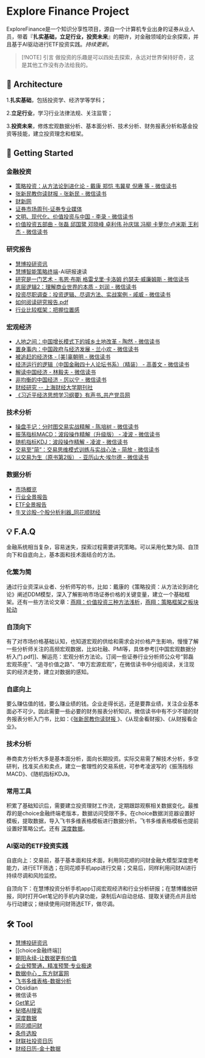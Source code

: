 # Explore Finance Project
ExploreFinance是一个知识分享性项目，源自一个计算机专业出身的证券从业人员，带着『**扎实基础，立足行业，投资未来**』的期许，对金融领域的业余探索，并且基于AI驱动进行ETF投资实践。*持续更新*。


> [!NOTE] 引言
> 做投资的乐趣是可以四处去探索，永远对世界保持好奇，这是其他工作没有办法给我的。


## 🧱 Architecture

1.**扎实基础**，包括投资学、经济学等学科；

2.**立足行业**，学习行业法律法规、关注监管；

3.**投资未来**，修炼宏观数据分析、基本面分析、技术分析、财务报表分析和基金投资等技能，建立投资理念和框架。

## 🚀 Getting Started

### 金融投资
- [策略投资：从方法论到进化论 - 戴康 郑恺 韦冀星 倪赓 等 - 微信读书](https://weread.qq.com/web/reader/3a332100813ab8291g01835e)
- [张新民教你读财报 - 张新民 - 微信读书](https://weread.qq.com/web/reader/a6932010813ab789bg0155e6)
- [财新网](https://www.caixin.com/)
- [证券市场周刊-证券专业媒体](https://www.weeklyonstock.com/)
- [文明、现代化、价值投资与中国 - 李录 - 微信读书](https://weread.qq.com/web/reader/6f5323f071bd7f7b6f521e8jj)
- [价值投资五部曲 - 张磊 邱国鹭 邓晓峰 卓利伟 孙庆瑞 冯柳 卡萝尔·卢米斯 王利杰 - 微信读书](https://weread.qq.com/web/reader/c0332a50721a4eefc03c35c)
### 研究报告
- [慧博投研资讯](https://www.hibor.com.cn/)
- [慧博智能策略终端](https://www.hibor.com.cn/soft/download.html)-AI研报速读
- [研究是一门艺术 - 韦恩·布斯 格雷戈里·卡洛姆 约瑟夫·威廉姆斯 - 微信读书](https://weread.qq.com/web/reader/db432e10813ab6c3fg015221)
- [底层逻辑2：理解商业世界的本质 - 刘润 - 微信读书](https://weread.qq.com/web/reader/0b0322e0813ab7435g0197d8)
- [投资尽职调查：投资逻辑、尽调方法、实战案例 - 戚威 - 微信读书](https://weread.qq.com/web/reader/47d328d0813ab6e43g01891b)
- [如何阅读研究报告.pdf](https://sysbg.hibor.com.cn/pdf/%E5%A6%82%E4%BD%95%E9%98%85%E8%AF%BB%E7%A0%94%E7%A9%B6%E6%8A%A5%E5%91%8A.pdf)
- [行业比较框架：把握位置感](https://mp.weixin.qq.com/s?__biz=MzAxNjAwNTMwNQ==&mid=2652384917&idx=1&sn=d3a7de104f3d6c9920cc2d5961d1b1d3&chksm=8182d4c46c94e052583bb86c6a82a14070fe3404b0288ac0f6bf9b239cec4752bda24f01bcb6&scene=90&xtrack=1&sessionid=1756455045&subscene=93&clicktime=1756455128&enterid=1756455128&flutter_pos=5&biz_enter_id=4&ranksessionid=1756455051&jumppath=1001_1756455043263%2C1104_1756455046123%2C20020_1756455051058%2C1104_1756455114123&jumppathdepth=4&ascene=56&devicetype=iOS18.6.1&version=18003e34&nettype=3G+&abtest_cookie=AAACAA%3D%3D&lang=zh_CN&countrycode=CN&fontScale=100&exportkey=n_ChQIAhIQVfmeuKIqsKZifWZTFD455RLYAQIE97dBBAEAAAAAAJqVD5x8cSQAAAAOpnltbLcz9gKNyK89dVj0ltlQo1l9BUdl0b9q2P1I3fV%2FkX7GBFxe33bZgQaKrWsciI29mpFR6rTvx8FKxtBfGNJFlvRXIt8qcJWR4ahPMAaDO1JK%2B6dK5T7UDJmQMSL0O5BPEFuQ0vRtBuDW0%2BsEacGzdtABdyo3K00QHscsvss2W%2FXmrG8zSd763Pzc1XiVzMrJjGUqWhAhQMeUkMQiCBv05Zp5BHY43%2F8erDYoh45inZiSUj%2BnW7J7dnCfHn9avQ%3D%3D&pass_ticket=tzI99pzn8kMAy1USkh8Yg31Tuok2EW8viFc9Fb%2FCHM7CwM7GnjD8k4emu25WQp%2Fz&wx_header=3)

###  宏观经济
- [人地之间：中国增长模式下的城乡土地改革 - 陶然 - 微信读书](https://weread.qq.com/web/reader/4a1322e0813ab7f4ag010fb7)
- [置身事内：中国政府与经济发展 - 兰小欢 - 微信读书](https://weread.qq.com/web/reader/2a332d10726332f72a34943)
- [被追赶的经济体 - [美]辜朝明 - 微信读书](https://weread.qq.com/web/reader/7ac32f60813ab87d3g015c97)
- [经济运行的逻辑（中国金融四十人论坛书系）（精装） - 高善文 - 微信读书](https://weread.qq.com/web/reader/2dd321205c520b2dd1acb86)
- [解读中国经济 - 林毅夫 - 微信读书](https://weread.qq.com/web/reader/62a326b059f06862a5201ac)
- [非均衡的中国经济 - 厉以宁 - 微信读书](https://weread.qq.com/web/reader/f9b32780813ab7203g0172d6)
- [财经研究 -- 上海财经大学期刊社](https://qks.sufe.edu.cn/J/CJYJ.html/CN)
- [《习近平经济思想学习纲要》有声书_共产党员网](https://www.12371.cn/special/jjsxgy/)

### 技术分析
- [操盘手记：分时图交易实战精解 - 陈培树 - 微信读书](https://weread.qq.com/web/reader/b8532880717d2e6db854489)
- [振荡指标MACD：波段操作精解（升级版） - 凌波 - 微信读书](https://weread.qq.com/web/reader/9ab3240059cb479abb2f6b7)
- [随机指标KDJ：波段操作精解 - 凌波 - 微信读书](https://weread.qq.com/web/reader/86e32300718e765e86eb1d5)
- [交易至”简”：交易思维模式训练与实战心法 - 简放 - 微信读书](https://weread.qq.com/web/reader/44f32fc0813ab844ag01741f)
- [以交易为生（原书第2版） - 亚历山大·埃尔德 - 微信读书](https://weread.qq.com/web/reader/8fa32a205dde488fa6bc2a6)

### 数据分析
- [市场概览](https://web.tinysoft.com.cn/website/index.tsl?PageID=48672)
- [行业全景报告](https://web.tinysoft.com.cn/website/index.tsl?PageID=52409)
- [ETF全景报告](https://web.tinysoft.com.cn/website/index.tsl?PageID=54667)
- [牛叉诊股-个股分析利器_同花顺财经](https://doctor.10jqka.com.cn/)
## 💡 F.A.Q
金融系统相当复杂，容易迷失，探索过程需要讲究策略。可以采用化繁为简、自顶向下和自底向上，基本面和技术面结合的方法。

### 化繁为简
通过行业资深从业者、分析师写的书，比如：戴康的《策略投资：从方法论到进化论》阐述DDM模型，深入了解影响市场证券价格的关键变量，建立一个基础框架。还有一些方法论文章：[燕翔：价值投资三种方法浅析](https://mp.weixin.qq.com/s?__biz=MzU0MjAwOTA2MQ==&mid=2247522979&idx=1&sn=08eab40add1230434922c156eb8952c6&chksm=fa7ec44cfad27424d177bbe270ba376c3ce44d8da6663e23884fe67c99467b2e065ae7cacfde#rd)，[燕翔：策略框架之板块轮动](https://mp.weixin.qq.com/s/FWGUHkHoZWldp1vdffg-7g)

### 自顶向下
有了对市场价格基础认知，也知道宏观的供给和需求会对价格产生影响，慢慢了解一些分析师关注的高频宏观数据，比如社融、PMI等，具体参考[[中国宏观数据分析入门.pdf]]、解运亮：宏观分析方法论。订阅一些证券行业分析师公众号“郭磊宏观茶座”、“追寻价值之路”、“申万宏源宏观”，在微信读书中分组阅读，关注现实的经济走势，建立对数据的感知。

### 自底向上
要么赚估值的钱，要么赚业绩的钱。企业走得长远，还是要靠业绩，关注企业基本面必不可少。因此需要一些必要的财务报表分析知识。微信读书中有不少不错的财务报表分析入门书，比如：《[张新民教你读财报 ](https://weread.qq.com/web/reader/a6932010813ab789bg0155e6)》、《从现金看财报》、《从财报看企业》。

### 技术分析
券商卖方分析大多是基本面分析，面向长期投资。实际交易需了解技术分析，多空研判，找准买点和卖点，建立一套理性的交易系统，可参考凌波写的《振荡指标MACD》、《随机指标KDJ》。

### 常用工具
积累了基础知识后，需要建立投资理财工作流，定期跟踪观察相关数据变化。最推荐的是choice金融终端老版本，数据访问受限不多。在choice数据浏览器设置好模板，提取数据，导入飞书多维表格模板进行数据分析。飞书多维表格模板也提前设置好策略公式。还有 [深度数据](https://web.tinysoft.com.cn/website/index.tsl?PageID=52173)。

### AI驱动的ETF投资实践

自底向上：交易前，基于基本面和技术面，利用同花顺的问财金融大模型深度思考能力，进行ETF筛选；在同花顺手机app进行交易；交易后，同样利用问财AI进行持续尽调和风险监控。

自顶向下：在慧博投资分析手机app订阅宏观经济和行业分析研报；在慧博播放研报，同时打开Get笔记的手机内录功能，录制后AI自动总结、提取关键亮点并且给与行动建议；继续使用问财筛选ETF，做尽调。

## 🛠️ Tool
- [慧博投研资讯](https://www.hibor.com.cn/)
- [[choice金融终端]]
- [朝阳永续-让数据更有价值](https://www.go-goal.com/product/gogoal)
- [企业预警通，精准预警·专业极速](https://www.qyyjt.cn/)
- [数据中心 _ 东方财富网](https://data.eastmoney.com/center/)
- [飞书多维表格-数据分析](https://docs.feishu.cn/welcome)
- Obsidian
- 微信读书
- [Get笔记](https://www.biji.com/note)
- [秘塔AI搜索](https://metaso.cn/)
- [深度数据](https://web.tinysoft.com.cn/website/index.tsl?PageID=52173)
- [同花顺问财](https://www.iwencai.com/unifiedwap/home/index)
- [条件选股](https://xuangu.eastmoney.com/)
- [财联社投资日历](https://www.cls.cn/investKalendar)
- [财经日历-金十数据](https://rili.jin10.com/)